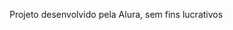 <!DOCTYPE html>
<html lang="en">
<head>
    <meta charset="UTF-8">
    <meta name="viewport" content="width=device-width, initial-scale=1.0">
    <title>Flashcard</title>

</head>
<body>
    
</body>
</html><body>
    <main>
    </main>
    <footer>
        <p>Projeto desenvolvido pela Alura, sem fins lucrativos</p>
    </footer>
</body> 
<main>
        <section id="container">
                <article class="cartao">
                </article>
        </section>
</main>